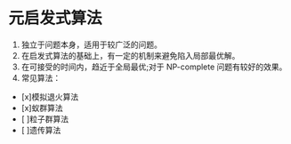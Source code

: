 # 元启发式算法
1. 独立于问题本身，适用于较广泛的问题。
2. 在启发式算法的基础上，有一定的机制来避免陷入局部最优解。
3. 在可接受的时间内，趋近于全局最优;对于 NP-complete 问题有较好的效果。
4. 常见算法：  
  * [x]模拟退火算法
  * [x]蚁群算法
  * [ ]粒子群算法
  * [ ]遗传算法 

